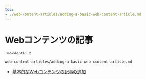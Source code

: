 ```yaml
---
toc:
- ./web-content-articles/adding-a-basic-web-content-article.md
---
```

# Webコンテンツの記事

```{toctree}
:maxdepth: 2

web-content-articles/adding-a-basic-web-content-article.md
```

- [基本的なWebコンテンツの記事の追加](./web-content-articles/adding-a-basic-web-content-article.md)
